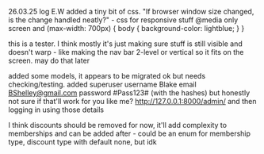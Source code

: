 
26.03.25 log E.W
added a tiny bit of css. 
"If browser window size changed, is the change handled neatly?" - css for responsive stuff
@media only screen and (max-width: 700px) {
    body {
      background-color: lightblue;
    }
  }

this is a tester. I think mostly it's just making sure stuff is still visible and doesn't warp - like making the nav bar 2-level or vertical so it fits on the screen. may do that later

added some models, it appears to be migrated ok but needs checking/testing. 
added superuser 
    username Blake
    email BShelley@gmail.com
    password #Pass123#               (with the hashes)
but honestly not sure if that'll work for you like me?
http://127.0.0.1:8000/admin/ and then logging in using those details


I think discounts should be removed for now, it'll add complexity to memberships and can be added after - could be an enum for membership type, discount type with default none, but idk







